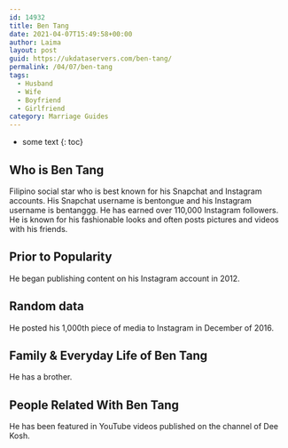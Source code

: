 ```yaml
---
id: 14932
title: Ben Tang
date: 2021-04-07T15:49:58+00:00
author: Laima
layout: post
guid: https://ukdataservers.com/ben-tang/
permalink: /04/07/ben-tang
tags:
  - Husband
  - Wife
  - Boyfriend
  - Girlfriend
category: Marriage Guides
---
```


* some text
{: toc}


## Who is Ben Tang
                  
                  
                  
Filipino social star who is best known for his Snapchat and Instagram accounts. His Snapchat username is bentongue and his Instagram username is bentanggg. He has earned over 110,000 Instagram followers. He is known for his fashionable looks and often posts pictures and videos with his friends. 
                  
              
            
              
            
                
                
                
## Prior to Popularity
                  
                  
                  
He began publishing content on his Instagram account in 2012.
                  
              
            
              
            
                
                
                
## Random data
                  
                  
                  
He posted his 1,000th piece of media to Instagram in December of 2016.
                  
              
            
              
            
                
                
                
## Family & Everyday Life of Ben Tang
                  
                  
                  
He has a brother.
                  
              
            
              
            
                
                
                
## People Related With Ben Tang
                  
                  
                  
He has been featured in YouTube videos published on the channel of Dee Kosh.
                  
              
            
              
            
                
              
            
              
              
            
            
              
            
          
          
          
